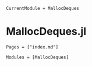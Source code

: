```@meta
CurrentModule = MallocDeques
```

# MallocDeques.jl

```@contents
Pages = ["index.md"]
```

```@autodocs
Modules = [MallocDeques]
```
